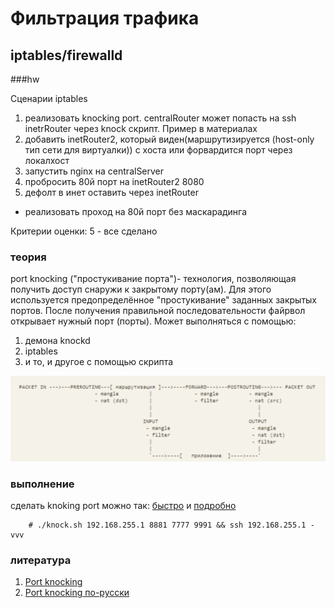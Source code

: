 # Фильтрация трафика
## iptables/firewalld

###hw

Сценарии iptables

1. реализовать knocking port. centralRouter может попасть на ssh inetrRouter через knock скрипт. Пример в материалах
2. добавить inetRouter2, который виден(маршрутизируется (host-only тип сети для виртуалки)) с хоста или форвардится порт через локалхост
3. запустить nginx на centralServer
4. пробросить 80й порт на inetRouter2 8080
5. дефолт в инет оставить через inetRouter

* реализовать проход на 80й порт без маскарадинга

Критерии оценки: 5 - все сделано

### теория

port knocking ("простукивание порта")- технология, позволяющая получить доступ снаружи к закрытому порту(ам). Для этого используется предопределённое "простукивание" заданных закрытых портов. После получения правильной последовательности файрвол открывает нужный порт (порты). Может выполняться с помощью:

1. демона knockd
2. iptables
3. и то, и другое с помощью скрипта

![alt text](pics/01.png)

### выполнение

сделать knoking port можно так: [быстро](https://otus.ru/nest/post/267/) и [подробно](https://wiki.archlinux.org/index.php/Port_knocking)

        # ./knock.sh 192.168.255.1 8881 7777 9991 && ssh 192.168.255.1 -vvv


### литература

1. [Port knocking](https://wiki.archlinux.org/index.php/Port_knocking)
2. [Port knocking по-русски](https://otus.ru/nest/post/267/)